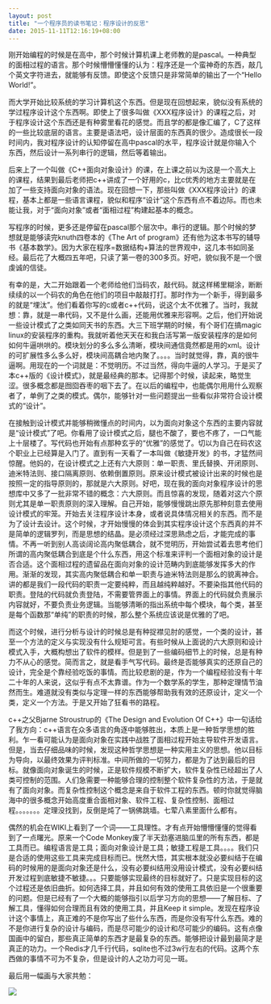 ```yaml
---
layout: post
title: "一个程序员的读书笔记：程序设计的反思"
date: 2015-11-11T12:16:19+08:00
---
```


刚开始编程的时候是在高中，那个时候计算机课上老师教的是pascal。一种典型的面相过程的语言。那个时候懵懵懂懂的认为：程序还是一个蛮神奇的东西，敲几个英文字符进去，就能够有反馈。即使这个反馈只是非常简单的输出了一个“Hello World!”。

而大学开始比较系统的学习计算机这个东西。但是现在回想起来，貌似没有系统的学过程序设计这个东西啊。即使上了很多叫做《XXX程序设计》的课程之后，对于程序设计这个东西还是有种雾里看花的感觉。而且学的都是像汇编了，C了这样的一些比较底层的语言。主要是语法吧，设计层面的东西真的很少。造成很长一段时间内，我对程序设计的认知停留在高中pascal的水平，程序设计就是你输入个东西，然后设计一系列串行的逻辑，然后等着输出。

后来上了一个叫做《C++面向对象设计》的课，在上课之前以为这是一个高大上的课程，结果到最后老师把c++讲成了一个好用的c，比c优秀的地方主要就是在加了一些支持面向对象的语法。现在回想一下，那些叫做《XXX程序设计》的课程，基本上都是一些语言课程，貌似和程序“设计”这个东西有点不着边际。而也未能让我，对于“面向对象”或者“面相过程”构建起基本的概念。

写程序的时候，更多还是停留在pascal那个层次中。串行的逻辑。那个时候的梦想就是能够读完knuth四卷本的《The Art of program》还有他为这本书写的辅导书《基本数学》。因为大家在程序=数据结构+算法的世界观中，这几本书如同圣经。最后花了大概四五年吧，只读了第一卷的300多页。好吧，貌似我不是一个很虔诚的信徒。

有幸的是，大二开始跟着一个老师给他们当码农，敲代码。就这样稀里糊涂，断断续续的以一个码农的角色在他们的项目中敲敲打打。那时作为一个新手，得到最多的就是“埋汰”。他们看着你写的c或者c++代码，说这个太不优雅了。当时，我就想：靠，就是一串代码，又不是什么画，还能用优雅来形容啊。之后，他们开始说一些设计模式了之类如同天书的东西。大三下班学期的时候，有个哥们在搞magic linux的安装程序的重构。我就听着他天天在和我白活写第一版安装程序的是如何如何牛逼哄哄的。模块划分的多么多么清晰，模块间通信竟然都是用的xml。设计的可扩展性多么多么好，模块间高耦合地内聚了。。。。当时就觉得，靠，真的很牛逼啊。用现在的一个词就是：不觉明历。不过当然，得向牛逼的人学习。于是买了本c++版的《设计模式》，就是最经典的那本。记得那个时候，读起来，略觉生涩。很多概念都是囫囵吞枣的咽下去了。在以后的编程中，也能偶尔用用什么观察者了，单例了之类的模式。偶尔，能够针对一些问题提出一些看似非常符合设计模式的“设计”。

在接触到设计模式并能够稍微懂点的时间内，以为面向对象这个东西的主要内容就是“设计模式”了吧。你看用了设计模式之后，腿也不酸了，要也不疼了，一口气能上十层楼了。写代码也开始有点那种玄乎的“优雅”的感觉了。切以为自己在码农这个职业上已经算是入门了。直到有一天看了一本叫做《敏捷开发》的书，才猛然间惊醒。他妈的，在设计模式之上还有六大原则：单一职责、里氏替换、开闭原则、迪米特法则、接口隔离原则、依赖倒置原则。原来设计模式被设计出来的时候也是按照一定的指导原则的，那就是六大原则。好吧，现在我的面向对象程序设计的思想库中又多了一批非常不错的概念：六大原则。而且惊喜的发现，随着对这六个原则尤其是单一职责原则的深入理解。自己开始，能够慢慢跳出原先那种刻意去使用设计模式的牢笼。开始去关注程序设计本身，或者说具体情况相关的东西。而不是为了设计去设计。这个时候，才开始慢慢的体会到其实程序设计这个东西真的并不是简单的逻辑罗列，而是思想的结晶。是必须经过深思熟虑之后，才能完成的事情。不再一听到别人高谈阔论高内聚低耦合，就不觉明历，开始尝试着去思考他们所谓的高内聚低耦合到底是个什么东西，用这个标准来评判一个面相对象的设计是否合适。这个面相过程的遗留品在面向对象的设计范畴内到底能够发挥多大的作用。渐渐的发现，其实高内聚低耦合和单一职责与迪米特法则是那么的貌离神合。讲的都是我们一段代码的职责一定要纯粹，而且越纯粹越好。不要染指其他代码的职责。登陆的代码就负责登陆，不需要管界面上的事情。界面上的代码就负责展示内容就好，不要负责业务逻辑。当能够清晰的指出系统中每个模块，每个类，甚至是每个函数那“单纯”的职责的时候，那么整个系统应该说是优雅的了吧。

而这个时候，进行分析与设计的时候总是有种捉襟见肘的感觉，一个类的设计，甚至一个方法的定义与实现没有什么规矩可言。有些时候从上面说的六大原则和设计模式入手，大概构想出了软件的模样。但是到了一些编码细节上的时候，总是有种力不从心的感觉。简而言之，就是看手气写代码。最终是否能够真实的还原自己的设计，完全是个靠经验吃饭的事情。而比较悲剧的是，作为一个编程经验没有十年二十年的人来说，这似乎有点不太靠谱。作为一个数学系的学生，那种定理情节油然而生。难道就没有类似与定理一样的东西能够帮助我有效的还原设计，定义一个类，定义一个方法。于是又开始了狂看书的路程。

c++之父Bjarne Stroustrup的《The Design and Evolution Of C++》中一句话给了我方向：c++语言在众多语言的角逐中能够胜出，本质上是一种哲学思想的胜利。乍一看可能认为是面向对象在实践中战胜了面相过程开始主导软件开发语言。但是，当去仔细品味的时候，发现这种哲学思想是一种实用主义的思想。他以目标为导向，以最终效果为评判标准。中间所做的一切努力，都是为了达到最后的目标。就像面向对象诞生的时候，正是软件规模不断扩大，软件复杂性已经超出了人类可控制的范围。人们急需要一种能够合理的控制整个软件复杂性的方法，于是就有了面向对象。而复杂性控制这个概念是来自于软件工程的东西。顿时你就觉得脑海中的很多概念开始高度重合面相对象、软件工程、复杂性控制、面相过程。。。。。。。定理没找到，反倒是炖了一锅佛跳墙。七荤八素里面什么都有。

偶然的机会在WIKI上看到了一个词——工具理性。才有点开始懵懵懂懂的觉得看到了一点曙光。原来一个Code Monkey废了半天劲塞进脑瓜里的所有东西，都是工具而已。编程语言是工具；面向对象设计是工具；敏捷工程是工具。。。。我们只是合适的使用这些工具来完成目标而已。恍然大悟，其实根本就没必要纠结于在编码的时候用的是面向对象还是什么，没有必要纠结用没用设计模式，没有必要纠结开发过程到底敏捷不敏捷。。。只要能够实现最终的目标就好了。只是实现目标的这个过程还是依旧曲折。如何选择工具，并且如何有效的使用工具依旧是一个很重要的问题。但是已经有了一个大概的能够指引以后学习方向的思想——了解目标、了解工具，懂得如何合理而且有效的使用工具，并且Keep it simple。发现在程序设计这个事情上，真正难的不是你写出了些什么东西，而是你没有写什么东西。难的不是你进行复杂的设计与编码，而是尽可能少的设计和尽可能少的编码。这有点像国画中的留白，那些真正简单的东西才是最复杂的东西。能够把设计最到最简才是真正的功力。一个Redis才几千行代码，sqlite也不过3w行左右的代码。这两个东西做的事情不可为不复杂，但是设计的人之功力可见一斑。

最后用一幅画与大家共勉：

![](http://ww2.sinaimg.cn/large/7df22103jw1exwwxcouh0j20c80ut0vd.jpg)

